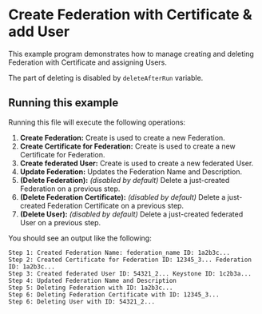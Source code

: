 # Create Federation with Certificate & add User

This example program demonstrates how to manage creating and deleting Federation with Certificate and assigning Users.

The part of deleting is disabled by `deleteAfterRun` variable.

## Running this example

Running this file will execute the following operations:

1. **Create Federation:** Create is used to create a new Federation.
2. **Create Certificate for Federation:** Create is used to create a new Certificate for Federation.
3. **Create federated User:** Create is used to create a new federated User.
4. **Update Federation:** Updates the Federation Name and Description.
5. **(Delete Federation):** _(disabled by default)_ Delete a just-created Federation on a previous step.
6. **(Delete Federation Certificate):** _(disabled by default)_ Delete a just-created Federation Certificate on a previous step.
7. **(Delete User):** _(disabled by default)_ Delete a just-created federated User on a previous step.

You should see an output like the following:
```
Step 1: Created Federation Name: federation_name ID: 1a2b3c...
Step 2: Created Certificate for Federation ID: 12345_3... Federation ID: 1a2b3c...
Step 3: Created federated User ID: 54321_2... Keystone ID: 1c2b3a...
Step 4: Updated Federation Name and Description
Step 5: Deleting Federation with ID: 1a2b3c...
Step 6: Deleting Federation Certificate with ID: 12345_3...
Step 6: Deleting User with ID: 54321_2...
```
